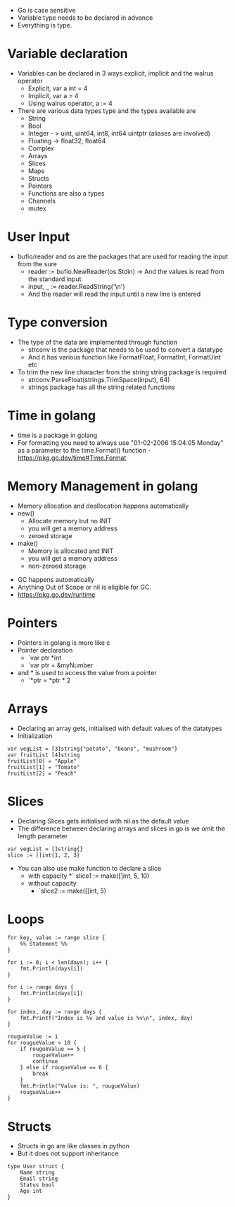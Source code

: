 * Go is case sensitive
* Variable type needs to be declared in advance
* Everything is type.  

# Variable declaration
* Variables can be declared in 3 ways explicit, implicit and the walrus operator
	* Explicit, var a int = 4
	* Implicit, var a = 4
	* Using walrus operator, a := 4
* There are various data types type and the types available are
	* String
	* Bool
	* Integer - > uint, uint64, int8, int64 uintptr (aliases are involved)
	* Floating -> float32, float64
	* Complex
	* Arrays
	* Slices
	* Maps
	* Structs
	* Pointers
	* Functions are also a types
	* Channels
	* mutex
# User Input
* bufio/reader and os are the packages that are used for reading the input from the sure
	* reader := bufio.NewReader(os.Stdin) -> And the values is read from the standard input
	* input, _ := reader.ReadString('\n')
	* And the reader will read the input until a new line is entered
# Type conversion
* The type of the data are implemented through function
	* strconv is the package that needs to be used to convert a datatype
	* And it has various function like FormatFloat, FormatInt, FormatUint etc
* To trim the new line character from the string string package is required
	* strconv.ParseFloat(strings.TrimSpace(input), 64)
	* strings package has all the string related functions

# Time in golang
- time is a package in golang
- For formatting you need to always use "01-02-2006 15:04:05 Monday" as a parameter to the time.Format() function - https://pkg.go.dev/time#Time.Format
# Memory Management in golang
* Memory allocation and deallocation happens automatically
* new()
	* Allocate memory but no INIT
	* you will get a memory address
	* zeroed storage
* make()
	* Memory is allocated and INIT
	* you will get a memory address
	* non-zeroed storage
- GC happens automatically
- Anything Out of Scope or nil is eligible for GC.
- https://pkg.go.dev/runtime

# Pointers
* Pointers in golang is more like c
* Pointer declaration
	* `var ptr *int
	* `var ptr = &myNumber
* and * is used to access the value from a pointer
	*  `*ptr = *ptr * 2
# Arrays 
* Declaring an array gets, initialised with default values of the datatypes
* Initialization 
```
var vegList = [3]string{"potato", "beans", "mushroom"}
var fruitList [4]string
fruitList[0] = "Apple"
fruitList[1] = "Tomato"
fruitList[2] = "Peach"
```
# Slices
* Declaring Slices gets initialised with nil as the default value
* The difference between declaring arrays and slices in go is we omit the length parameter
```
var vegList = []string{}
slice := []int{1, 2, 3}
```
* You can also use make function to declare a slice
	* with capacity
		*` slice1 := make([]int, 5, 10)
	* without capacity
		* `slice2 := make([]int, 5)
# Loops

```
for key, value := range slice {
	%% Statement %%
}

for i := 0; i < len(days); i++ {
	fmt.Println(days[i])
}

for i := range days {
	fmt.Println(days[i])
}

for index, day := range days {
	fmt.Printf("Index is %v and value is %v\n", index, day)
}

rougueValue := 1
for rougueValue < 10 {
	if rougueValue == 5 {
		rougueValue++
		continue
	} else if rougueValue == 6 {
		break
	}
	fmt.Println("Value is: ", rougueValue)
	rougueValue++
}

```

# Structs
* Structs in go are like classes in python
* But it does not support inheritance
```
type User struct {
	Name string
	Email string
	Status bool
	Age int
}
```

